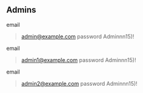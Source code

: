 ## Admins

email
> admin@example.com
password
> Adminnn15)!

email
> admin1@example.com
password
> Adminnn15)!

email
> admin2@example.com
password
> Adminnn15)!